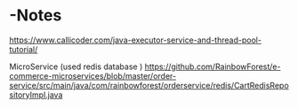 # -Notes
https://www.callicoder.com/java-executor-service-and-thread-pool-tutorial/

MicroService (used redis database )
https://github.com/RainbowForest/e-commerce-microservices/blob/master/order-service/src/main/java/com/rainbowforest/orderservice/redis/CartRedisRepositoryImpl.java
